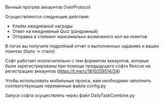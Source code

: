 
Вечный прогрев аккаунтов OverProtocol

Осуществляются следующие действия: 
- Клейм ежедневной награды
- Ответ на ежедневный Quiz (рандомный)
- Отправка в стейкинг максимально возможного кол-ва поинтов

В логах вы получите подробный отчет о выполненных заданиях и ваших поинтах (бало -> стало)

Софт работает исключительно с тем форматом аккаунтов, которые были зарегистрированы при помощи предыдущего софта Rescue на регистрацию аккаунтов (https://t.me/c/1810259514/24)

Чтобы использовать мобильные прокси, вам необходимо заполнить соответствующие переменные файла config.py

Запуск софта осуществлять через файл DailyTaskCombine.py
